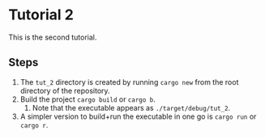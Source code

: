 # Tutorial 2

This is the second tutorial.

## Steps

1. The `tut_2` directory is created by running `cargo new` from the root directory of the repository.
1. Build the project `cargo build` or `cargo b`.
   1. Note that the executable appears as `./target/debug/tut_2`.
1. A simpler version to build+run the executable in one go is `cargo run` or `cargo r`.
